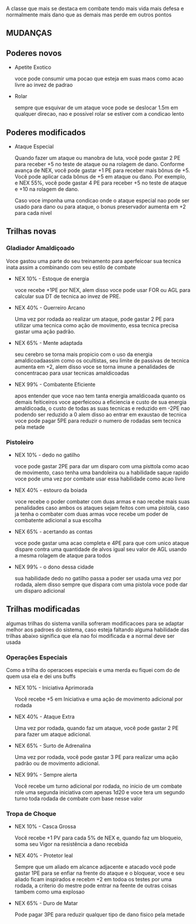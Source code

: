A classe que mais se destaca em combate tendo mais vida mais defesa e normalmente mais dano que as demais mas perde em outros pontos

## MUDANÇAS



## Poderes novos

- Apetite Exotico
    
    voce pode consumir uma pocao que esteja em suas maos como acao livre ao invez de padrao

- Rolar

    sempre que esquivar de um ataque voce pode se deslocar 1.5m em qualquer direcao, nao e possivel rolar se estiver com a condicao lento

## Poderes modificados

- Ataque Especial 
    
    Quando fazer um ataque ou manobra de luta, você pode gastar 2 PE para receber +5 no teste de ataque ou na rolagem de dano. Conforme avança de NEX, você pode gastar +1 PE para receber mais bônus de +5. Você pode aplicar cada bônus de +5 em ataque ou dano. Por exemplo, e NEX 55%, você pode gastar 4 PE para receber +5 no teste de ataque e +10 na rolagem de dano.

    Caso voce imponha uma condicao onde o ataque especial nao pode ser usado para dano ou para ataque, o bonus preservador aumenta em +2 para cada nivel

## Trilhas novas

### Gladiador Amaldiçoado

Voce gastou uma parte do seu treinamento para aperfeicoar sua tecnica inata assim a combinando com seu estilo de combate

- NEX 10% - Estoque de energia
    
    voce recebe +1PE por NEX, alem disso voce pode usar FOR ou AGL para calcular sua DT de tecnica ao invez de PRE.

- NEX 40% - Guerreiro Arcano
    
    Uma vez por rodada ao realizar um ataque, pode gastar 2 PE para utilizar uma tecnica como ação de movimento, essa tecnica precisa gastar uma ação padrão.

- NEX 65% - Mente adaptada
    
    seu cerebro se torna mais propicio com o uso da energia amaldicoadaassim como os ocultistas, seu limite de passivas de tecnica aumenta em +2, alem disso voce se torna imune a penalidades de concentracao para usar tecnicas amaldicoadas

- NEX 99% - Combatente Eficiente

    apos entender que voce nao tem tanta energia amaldicoada quanto os demais feiticeiros voce aperfeicoou a eficiencia e custo de sua energia amaldicoada, o custo de todas as suas tecnicas e reduzido em -2PE nao podendo ser reduzido a 0 alem disso ao entrar em exaustao de tecnica voce pode pagar 5PE para reduzir o numero de rodadas sem tecnica pela metade

### Pistoleiro

- NEX 10% - dedo no gatilho
    
    voce pode gastar 2PE para dar um disparo com uma pisttola como acao de movimento, caso tenha uma bandoleira ou a habilidade saque rapido voce pode uma vez por combate usar essa habilidade como acao livre

- NEX 40% - estouro da boiada
    
    voce recebe o poder combater com duas armas e nao recebe mais suas penalidades caso ambos os ataques sejam feitos com uma pistola, caso ja tenha o combater com duas armas voce recebe um poder de combatente adicional a sua escolha

- NEX 65% - acertando as contas
    
    voce pode gastar uma acao completa e 4PE para que com unico ataque dispare contra uma quantidade de alvos igual seu valor de AGL usando a mesma rolagem de ataque para todos

- NEX 99% - o dono dessa cidade 

    sua habilidade dedo no gatilho passa a poder ser usada uma vez por rodada, alem disso sempre que dispara com uma pistola voce pode dar um disparo adicional

## Trilhas modificadas

algumas trilhas do sistema vanilla sofreram modificacoes para se adaptar melhor aos padroes do sistema, caso esteja faltando alguma habilidade das trilhas abaixo significa que ela nao foi modificada e a normal deve ser usada

### Operações Especiais

Como a trilha do operacoes especiais e uma merda eu fiquei com do de quem usa ela e dei uns buffs

- NEX 10% - Iniciativa Aprimorada
    
    Você recebe +5 em Iniciativa e uma ação de movimento adicional por rodada

- NEX 40% - Ataque Extra
  
    Uma vez por rodada, quando faz um ataque, você pode gastar 2 PE para fazer um ataque adicional.

- NEX 65% - Surto de Adrenalina
  
    Uma vez por rodada, você pode gastar 3 PE para realizar uma ação padrão ou de movimento adicional.

- NEX 99% - Sempre alerta

    Você recebe um turno adicional por rodada, no inicio de um combate role uma segunda iniciativa com apenas 1d20 e voce tera um segundo turno toda rodada de combate com base nesse valor 

### Tropa de Choque

- NEX 10% - Casca Grossa
  
    Você recebe +1 PV para cada 5% de NEX e, quando faz um bloqueio, soma seu Vigor na resistência a dano recebida

- NEX 40% - Protetor leal
  
    Sempre que um aliado em alcance adjacente e atacado você pode gastar 1PE para se enfiar na frente do ataque e o bloquear, voce e seu aliado ficam inspirados e recebm +2 em todoa os testes por uma rodada, a criterio do mestre pode entrar na feente de outras coisas tambem como uma explosao

- NEX 65% - Duro de Matar
  
    Pode pagar 3PE para reduzir qualquer tipo de dano fisico pela metade
